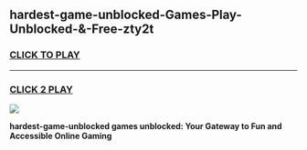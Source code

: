 
## hardest-game-unblocked-Games-Play-Unblocked-&-Free-zty2t
<h3>
<a href="https://premium76.site?title=hardest-game-unblocked&ref=24A">CLICK TO PLAY</a></h3>
<hr>

<h3>
<a href="https://premium76.site?title=hardest-game-unblocked&ref=24A">CLICK 2 PLAY</a>
  
</h3>

<a href="https://premium76.site?title=hardest-game-unblocked&ref=24A"><img src="https://clearcache.store/games.png"></a>


**hardest-game-unblocked games unblocked: Your Gateway to Fun and Accessible Online Gaming**
